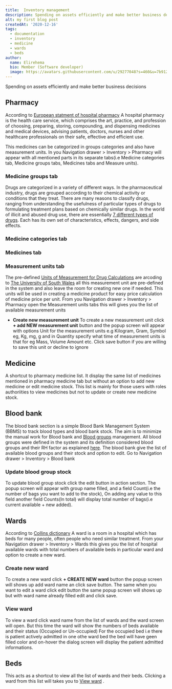 ```yaml
---
title:  Inventory management
description: Spending on assets efficiently and make better business decisions
alt: my first blog post
createdAt: '2020-12-16'
tags:
  - documentation
  - inventory
  - medicine
  - wards
  - beds
author:
  name: Elirehema
  bio: Member (Software developer)
  image: https://avatars.githubusercontent.com/u/29277048?s=460&u=7b9129df86f037dc4fb021e22ecbf252f308e688&v=4
---
```


Spending on assets efficiently and make better business decisions
## Pharmacy
According to [European statment of hospital pharmacy](https://statements.eahp.eu/about/what-hospital-pharmacy) A hospital pharmacy is the health care service, which comprises the art, practice, and profession of choosing, preparing, storing, compounding, and dispensing medicines and medical devices, advising patients, doctors, nurses and other healthcare professionals on their safe, effective and efficient use.

This medicines can be categorized in groups categories and also have measurement units. In you Navigation drawer > Inventory > Pharmacy will appear with all mentioned parts in its separate tabs(i.e Medicine categories tab, Medicine groups tabs, Medicines tabs and Measure units). <c-image src="pharmacy.png" alt="Pharmacy"></c-image>
### Medicine groups tab
Drugs are categorized in a variety of different ways. In the pharmaceutical industry, drugs are grouped according to their chemical activity or conditions that they treat. There are many reasons to classify drugs, ranging from understanding the usefulness of particular types of drugs to formulating treatment plans based on chemically similar drugs. In the world of illicit and abused drug use, there are essentially [7 different types of drugs](https://luxury.rehabs.com/drug-abuse/classifications/).  Each has its own set of characteristics, effects, dangers, and side effects.


### Medicine categories tab
### Medicines tab
### Measurement units tab
The pre-defined [Units of Measurement for Drug Calculations](https://studyskills.southwales.ac.uk/maths/mathematics-learning-resources/maths-topic-locator-numbers/units-measurement-drug-calculations/) are arcoding to [The University of South Wales](https://studyskills.southwales.ac.uk/) all this measurement unit are pre-defined in the system and also leave the room for creating new one if needed. This units will be used in creating a medicine product for easy price calculation of medicine price per unit. From you Navigation drawer > Inventory > Pharmacy open the Measurement units tabs this will gives you the list of available measurement units <c-image src="units.png" alt="Medicines measurement units"></c-image>
-  **Create new measurement unit**
To create a new measurement unit click <strong class="button">+ add NEW measurement unit</strong> button and the popup screen will appear with options Unit for the measurement units e.g Kilogram, Gram, Symbol eg, Kg, mg, g and in Quantity specify what time of measurement units is that for eg Mass, Volume Amount etc.  <c-image src="add_measure_unit.png" alt="Add new Medicines measurement units"></c-image>  Click save button if you are willing to save this unit or decline to ignore
## Medicine 
A shortcut to pharmacy medicine list. It display the same list of medicines mentioned in pharmacy medicine tab but without an option to add new medicine or edit medicine stock. This list is mainly for those users with roles authoriities to view medicines but not to update or create new medicine stock. <c-image src="medicines.png" alt="Medicines"></c-image>

## Blood bank
The blood bank section is a simple Blood Bank Management System (BBMS) to track blood types and blood bank stock. The aim is to minimize the manual work for Blood bank and  [Blood groups](https://www.nhs.uk/conditions/blood-groups/) management. All blood groups were defined in the system and its definition considered blood groups and their RH factor as explained [here](https://www.nhs.uk/conditions/blood-groups/).  The blood bank give the list of available blood groups and their stock and option to edit.  Go to Navigation drawer > Inventory > Blood bank <c-image src="blood_bank.png" alt="Blood bank list"></c-image>
### Update blood group stock
To update blood group stock click the edit button <icon icon="pencil"></icon>  in action section. The popup screen will appear with group name filled, and a field Count(i.e the number of bags you want to add to the stock), On adding any value to this field another field Counts(In total) will display total number of bags(i.e current available + new added).  <c-image src="update_blood_bank.png" alt="Update Blood bank list"></c-image>
## Wards 
According to [Collins dictionary](https://www.collinsdictionary.com/dictionary/english/hospital-ward) A ward is a room in a hospital which has beds for many people, often people who need similar treatment. From your Navigation drawer > Inventory > Wards this gives you the list of hospital available wards with total numbers of available beds in particular ward and option to create a new ward. <c-image src="wards_list.png" alt="Wards list"></c-image> 
### Create new ward 
To create a new ward click <strong class="button">+ CREATE NEW ward</strong>  button the popup screen will shows up <c-image src="create_ward.png" alt="Wards list"></c-image> add ward name an click save button. The same when you want to edit a ward click edit button the same popup screen will shows up but with ward name already filled edit and click save.
### View ward 
To view a ward click ward name from the list of wards and the ward screen will open. But this time the ward will show the numbers of beds available and their status (Occupied or Un-occupied) <c-image src="view_ward.png" alt="View ward"></c-image> For the occupied bed i.e there is patient actively admitted in one othe ward bed the bed will have geen filled color  and on-hover the dialog screen will display the patient admitted informations. <c-image src="view_occupied_bed.png" alt="Wards list"></c-image>
## Beds
This acts as a shortcut to view all the list of wards and their beds. Clicking a ward from this list will takes you to [View ward](/docs/inventory/#view-ward) . <c-image src="beds.png" alt="Beds list"></c-image>
